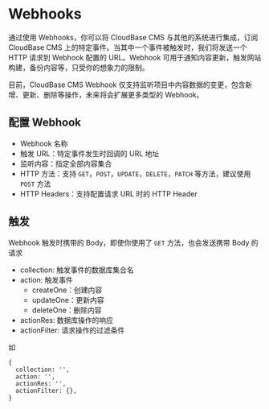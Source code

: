 # Webhooks

通过使用 Webhooks，你可以将 CloudBase CMS 与其他的系统进行集成，订阅 CloudBase CMS 上的特定事件。当其中一个事件被触发时，我们将发送一个 HTTP 请求到 Webhook 配置的 URL。Webhook 可用于通知内容更新，触发网站构建，备份内容等，只受你的想象力的限制。

目前，CloudBase CMS Webhook 仅支持监听项目中内容数据的变更，包含新增、更新、删除等操作，未来将会扩展更多类型的 Webhook。

## 配置 Webhook

- Webhook 名称
- 触发 URL：特定事件发生时回调的 URL 地址
- 监听内容：指定全部内容集合
- HTTP 方法：支持 `GET`，`POST`，`UPDATE`，`DELETE`，`PATCH` 等方法，建议使用 `POST` 方法
- HTTP Headers：支持配置请求 URL 时的 HTTP Header

## 触发

Webhook 触发时携带的 Body，即使你使用了 `GET` 方法，也会发送携带 Body 的请求

- collection: 触发事件的数据库集合名
- action: 触发事件
  - createOne：创建内容
  - updateOne：更新内容
  - deleteOne：删除内容
- actionRes: 数据库操作的响应
- actionFilter: 请求操作的过滤条件

如

```
{
  collection: '',
  action: '',
  actionRes: '',
  actionFilter: {},
}
```
